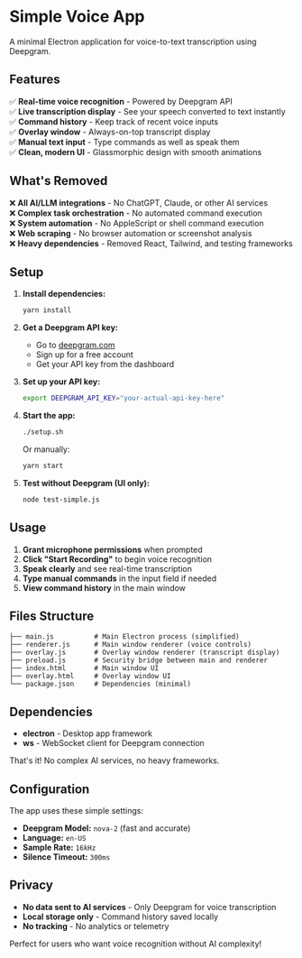 # Simple Voice App

A minimal Electron application for voice-to-text transcription using Deepgram.

## Features

✅ **Real-time voice recognition** - Powered by Deepgram API  
✅ **Live transcription display** - See your speech converted to text instantly  
✅ **Command history** - Keep track of recent voice inputs  
✅ **Overlay window** - Always-on-top transcript display  
✅ **Manual text input** - Type commands as well as speak them  
✅ **Clean, modern UI** - Glassmorphic design with smooth animations  

## What's Removed

❌ **All AI/LLM integrations** - No ChatGPT, Claude, or other AI services  
❌ **Complex task orchestration** - No automated command execution  
❌ **System automation** - No AppleScript or shell command execution  
❌ **Web scraping** - No browser automation or screenshot analysis  
❌ **Heavy dependencies** - Removed React, Tailwind, and testing frameworks  

## Setup

1. **Install dependencies:**
   ```bash
   yarn install
   ```

2. **Get a Deepgram API key:**
   - Go to [deepgram.com](https://deepgram.com)
   - Sign up for a free account
   - Get your API key from the dashboard

3. **Set up your API key:**
   ```bash
   export DEEPGRAM_API_KEY="your-actual-api-key-here"
   ```

4. **Start the app:**
   ```bash
   ./setup.sh
   ```
   Or manually:
   ```bash
   yarn start
   ```

5. **Test without Deepgram (UI only):**
   ```bash
   node test-simple.js
   ```

## Usage

1. **Grant microphone permissions** when prompted
2. **Click "Start Recording"** to begin voice recognition
3. **Speak clearly** and see real-time transcription
4. **Type manual commands** in the input field if needed
5. **View command history** in the main window

## Files Structure

```
├── main.js          # Main Electron process (simplified)
├── renderer.js      # Main window renderer (voice controls)
├── overlay.js       # Overlay window renderer (transcript display)
├── preload.js       # Security bridge between main and renderer
├── index.html       # Main window UI
├── overlay.html     # Overlay window UI
└── package.json     # Dependencies (minimal)
```

## Dependencies

- **electron** - Desktop app framework
- **ws** - WebSocket client for Deepgram connection

That's it! No complex AI services, no heavy frameworks.

## Configuration

The app uses these simple settings:

- **Deepgram Model:** `nova-2` (fast and accurate)
- **Language:** `en-US` 
- **Sample Rate:** `16kHz`
- **Silence Timeout:** `300ms`

## Privacy

- **No data sent to AI services** - Only Deepgram for voice transcription
- **Local storage only** - Command history saved locally
- **No tracking** - No analytics or telemetry

Perfect for users who want voice recognition without AI complexity!
